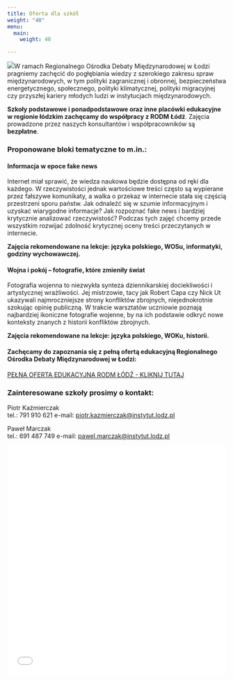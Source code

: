 ```yaml
---
title: Oferta dla szkół
weight: "40"
menu:
  main:
    weight: 40

---
```

![](https://res.cloudinary.com/inspro/image/upload/v1575542798/rodm/oferta-dla-szkol_xlf9o0.jpg)W ramach Regionalnego Ośrodka Debaty Międzynarodowej w Łodzi pragniemy zachęcić do pogłębiania wiedzy z szerokiego zakresu spraw międzynarodowych, w tym polityki zagranicznej i obronnej, bezpieczeństwa energetycznego, społecznego, polityki klimatycznej, polityki migracyjnej czy przyszłej kariery młodych ludzi w instytucjach międzynarodowych.

**Szkoły podstawowe i ponadpodstawowe oraz inne placówki edukacyjne w regionie łódzkim zachęcamy do współpracy z RODM Łódź**. Zajęcia prowadzone przez naszych konsultantów i współpracowników są **bezpłatne**.

### Proponowane bloki tematyczne to m.in.:

#### Informacja w epoce fake news

Internet miał sprawić, że wiedza naukowa będzie dostępna od ręki dla każdego. W rzeczywistości jednak wartościowe treści często są wypierane przez fałszywe komunikaty, a walka o przekaz w internecie stała się częścią przestrzeni sporu państw. Jak odnaleźć się w szumie informacyjnym i uzyskać wiarygodne informacje? Jak rozpoznać fake news i bardziej krytycznie analizować rzeczywistość? Podczas tych zajęć chcemy przede wszystkim rozwijać zdolność krytycznej oceny treści przeczytanych w internecie.

**Zajęcia rekomendowane na lekcje: języka polskiego, WOSu, informatyki, godziny wychowawczej.**

#### Wojna i pokój – fotografie, które zmieniły świat

Fotografia wojenna to niezwykła synteza dziennikarskiej dociekliwości i artystycznej wrażliwości. Jej mistrzowie, tacy jak Robert Capa czy Nick Ut ukazywali najmroczniejsze strony konfliktów zbrojnych, niejednokrotnie szokując opinię publiczną. W trakcie warsztatów uczniowie poznają najbardziej ikoniczne fotografie wojenne, by na ich podstawie odkryć nowe konteksty znanych z historii konfliktów zbrojnych.

**Zajęcia rekomendowane na lekcje: języka polskiego, WOKu, historii.**

#### Zachęcamy do zapoznania się z pełną ofertą edukacyjną Regionalnego Ośrodka Debaty Międzynarodowej w Łodzi:

[PEŁNA OFERTA EDUKACYJNA RODM ŁÓDŹ - KLIKNIJ TUTAJ](https://instytutsprawobywatelskich.pl/pobierz/rodm-lodz/oferta_edukacyjna_rodm_lodz_2021.pdf "Oferta edukacyjna RODM Łódź")

### Zainteresowane szkoły prosimy o kontakt:

Piotr Kaźmierczak  
tel.: 791 910 621 e-mail: piotr.kazmierczak@instytut.lodz.pl

Paweł Marczak  
tel.: 691 487 749 e-mail: pawel.marczak@instytut.lodz.pl

<iframe allowfullscreen allow="fullscreen" style="border:none;width:100%;height:526px;" src="//e.issuu.com/embed.html?backgroundColor=%23ba6144&d=oferta_edukacyjna_rodm_lodz_2021&u=inspro"></iframe>
